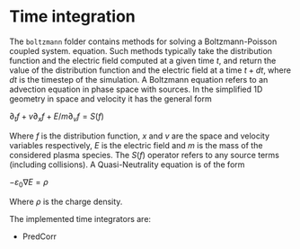 # Time integration

The `boltzmann` folder contains methods for solving a Boltzmann-Poisson coupled system. equation. Such methods typically take the distribution function and the electric field computed at a given time $t$, and return the value of the distribution function and the electric field at a time $t+dt$, where $dt$ is the timestep of the simulation. A Boltzmann equation refers to an advection equation in phase space with sources. In the simplified 1D geometry in space and velocity it has the general form 

$`\partial_t f + v \partial_x f + E/m\partial_v f = S(f)`$

Where $f$ is the distribution function, $x$ and $v$ are the space and velocity variables respectively, $E$ is the electric field and $m$ is the mass of the considered plasma species. The $S(f)$ operator refers to any source terms (including collisions). A Quasi-Neutrality equation is of the form 

$`-\varepsilon_0 \nabla E = \rho`$

Where $\rho$ is the charge density.

The implemented time integrators are: 
- PredCorr